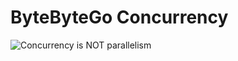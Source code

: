 # ByteByteGo Concurrency

![Concurrency is NOT parallelism](https://ngte-superbed.oss-cn-beijing.aliyuncs.com/uPic/wihji5OfZ5fj.webp)
